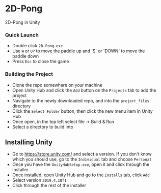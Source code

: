 # 2D-Pong
2D-Pong in Unity

### Quick Launch
- Double click `2D-Pong.exe`
- Use `W` or `UP` to move the paddle up and 'S' or 'DOWN' to move the paddle down
- Press `Esc` to close the game

### Building the Project
- Clone the repo somewhere on your machine
- Open Unity Hub and click the `Add` button on the `Projects` tab to add the project
- Navigate to the newly downloaded repo, and into the `project_files` directory
- Click the `Select Folder` button, then click the new menu item in Unity Hub
- Once open, in the top left select file -> Build & Run
- Select a directory to build into

## Installing Unity
- Go to https://store.unity.com/ and select a version. If you don't know which you should use, go to the `Individual` tab and choose `Personal`
- Once you have the `UnityHubSetup.exe`, open it and click through the installer
- Once installed, open Unity Hub and go to the `Installs` tab, click `Add`
- Select version `2019.4.18f1`
- Click through the rest of the installer
